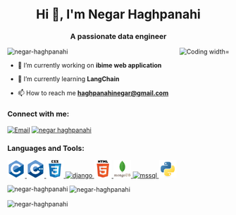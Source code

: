 <h1 align="center">Hi 👋, I'm Negar Haghpanahi</h1>
<h3 align="center">A passionate data engineer</h3>
<img align="right" alt="Coding width="400" src="https://encrypted-tbn0.gstatic.com/images?q=tbn:ANd9GcQ4KfQBzHE-UQ9GZDpiJU0K9GnO_GDocAM-0u5P7o-IPODPkieCWrawoMOr8rnDCKDfu0k&usqp=CAU">

<p align="left"> <img src="https://komarev.com/ghpvc/?username=negar-haghpanahi&label=Profile%20views&color=0e75b6&style=flat" alt="negar-haghpanahi" /> </p>

- 🔭 I’m currently working on **ibime web application**

- 🌱 I’m currently learning **LangChain**

- 📫 How to reach me **haghpanahinegar@gmail.com**

<h3 align="left">Connect with me:</h3>
<p align="left">
<a href="mailto:haghpanahinegar@gmail.com" target="_blank"><img align="center" src="https://cdn1.iconfinder.com/data/icons/google-new-logos-1/32/gmail_new_logo-1024.png" alt="Email" height="30" width="40" /></a>
<a href="https://www.linkedin.com/in/negar-haghpanahi/" target="blank"><img align="center" src="https://raw.githubusercontent.com/rahuldkjain/github-profile-readme-generator/master/src/images/icons/Social/linked-in-alt.svg" alt="negar haghpanahi" height="30" width="40" /></a>
</p>




<h3 align="left">Languages and Tools:</h3>
<p align="left"> <a href="https://www.cprogramming.com/" target="_blank" rel="noreferrer"> <img src="https://raw.githubusercontent.com/devicons/devicon/master/icons/c/c-original.svg" alt="c" width="40" height="40"/> </a> <a href="https://www.w3schools.com/cpp/" target="_blank" rel="noreferrer"> <img src="https://raw.githubusercontent.com/devicons/devicon/master/icons/cplusplus/cplusplus-original.svg" alt="cplusplus" width="40" height="40"/> </a> <a href="https://www.w3schools.com/css/" target="_blank" rel="noreferrer"> <img src="https://raw.githubusercontent.com/devicons/devicon/master/icons/css3/css3-original-wordmark.svg" alt="css3" width="40" height="40"/> </a> <a href="https://www.djangoproject.com/" target="_blank" rel="noreferrer"> <img src="https://cdn.worldvectorlogo.com/logos/django.svg" alt="django" width="40" height="40"/> </a> <a href="https://www.w3.org/html/" target="_blank" rel="noreferrer"> <img src="https://raw.githubusercontent.com/devicons/devicon/master/icons/html5/html5-original-wordmark.svg" alt="html5" width="40" height="40"/> </a> <a href="https://www.mongodb.com/" target="_blank" rel="noreferrer"> <img src="https://raw.githubusercontent.com/devicons/devicon/master/icons/mongodb/mongodb-original-wordmark.svg" alt="mongodb" width="40" height="40"/> </a> <a href="https://www.microsoft.com/en-us/sql-server" target="_blank" rel="noreferrer"> <img src="https://www.svgrepo.com/show/303229/microsoft-sql-server-logo.svg" alt="mssql" width="40" height="40"/> </a> <a href="https://www.python.org" target="_blank" rel="noreferrer"> <img src="https://raw.githubusercontent.com/devicons/devicon/master/icons/python/python-original.svg" alt="python" width="40" height="40"/> </a> </p>

<p><img align="left" src="https://github-readme-stats.vercel.app/api/top-langs?username=negar-haghpanahi&show_icons=true&locale=en&layout=compact" alt="negar-haghpanahi" /></p>

<p>&nbsp;<img align="center" src="https://github-readme-stats.vercel.app/api?username=negar-haghpanahi&show_icons=true&locale=en" alt="negar-haghpanahi" /></p>

<p><img align="center" src="https://github-readme-streak-stats.herokuapp.com/?user=negar-haghpanahi&" alt="negar-haghpanahi" /></p>
